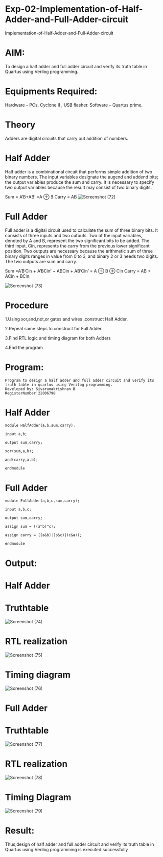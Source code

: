 # Exp-02-Implementation-of-Half-Adder-and-Full-Adder-circuit
Implementation-of-Half-Adder-and-Full-Adder-circuit

# AIM:

To design a half adder and full adder circuit and verify its truth table in Quartus using Verilog programming.

# Equipments Required:
Hardware – PCs, Cyclone II , USB flasher. Software – Quartus prime.

# Theory

Adders are digital circuits that carry out addition of numbers.

# Half Adder

Half adder is a combinational circuit that performs simple addition of two binary numbers. The input variables designate the augend and addend bits; the output variables produce the sum and carry. It is necessary to specify two output variables because the result may consist of two binary digits.

Sum = A’B+AB’ =A ⊕ B Carry = AB
![Screenshot (72)](https://user-images.githubusercontent.com/119476322/215163578-4030d1cb-993c-4b37-b83a-d88929d7d6a1.png)

# Full Adder

Full adder is a digital circuit used to calculate the sum of three binary bits. It consists of three inputs and two outputs. Two of the input variables, denoted by A and B, represent the two significant bits to be added. The third input, Cin, represents the carry from the previous lower significant position. Two outputs are necessary because the arithmetic sum of three binary digits ranges in value from 0 to 3, and binary 2 or 3 needs two digits. The two outputs are sum and carry.

Sum =A’B’Cin + A’BCin’ + ABCin + AB’Cin’ = A ⊕ B ⊕ Cin Carry = AB + ACin + BCin

![Screenshot (73)](https://user-images.githubusercontent.com/119476322/215163628-78424147-30b4-4ea7-80ef-4923b2305884.png)

# Procedure

1.Using xor,and,not,or gates and wires ,construct Half Adder.

2.Repeat same steps to construct for Full Adder.

3.Find RTL logic and timing diagram for both Adders

4.End the program

# Program:
```
Program to design a half adder and full adder circuit and verify its truth table in quartus using Verilog programming.
Developed by: Sivaramakrishnan B
RegisterNumber:22006798
```

# Half Adder
```
module HalfAdder(a,b,sum,carry);

input a,b;

output sum,carry;

xor(sum,a,b);

and(carry,a,b);

endmodule
```
# Full Adder

```
module FullAdder(a,b,c,sum,carry);

input a,b,c;

output sum,carry;

assign sum = ((a^b)^c);

assign carry = ((a&b)|(b&c)|(c&a));

endmodule
```

# Output:

# Half Adder

# Truthtable

![Screenshot (74)](https://user-images.githubusercontent.com/119476322/215163760-0178cade-e8ea-474b-acee-2724315845e7.png)

# RTL realization

![Screenshot (75)](https://user-images.githubusercontent.com/119476322/215163839-6e8237fc-e0ae-48f4-a9b8-25939344d9ad.png)

# Timing diagram

![Screenshot (76)](https://user-images.githubusercontent.com/119476322/215163875-bcdc9a57-67f5-4574-b7d5-9cf5aafc62e3.png)

# Full Adder

# Truthtable

![Screenshot (77)](https://user-images.githubusercontent.com/119476322/215163907-4be75b6b-ed12-40ca-bd22-fe93b5fe049c.png)

# RTL realization
![Screenshot (78)](https://user-images.githubusercontent.com/119476322/215163926-15d0af81-c100-40b1-8ee9-9ae1a48f964f.png)

# Timing Diagram 

![Screenshot (79)](https://user-images.githubusercontent.com/119476322/215163958-64c83cc4-2547-4ed1-9095-aeb9952205f5.png)

# Result:
Thus,design of half adder and full adder circuit and verify its truth table in Quartus using Verilog programming is executed successfully
